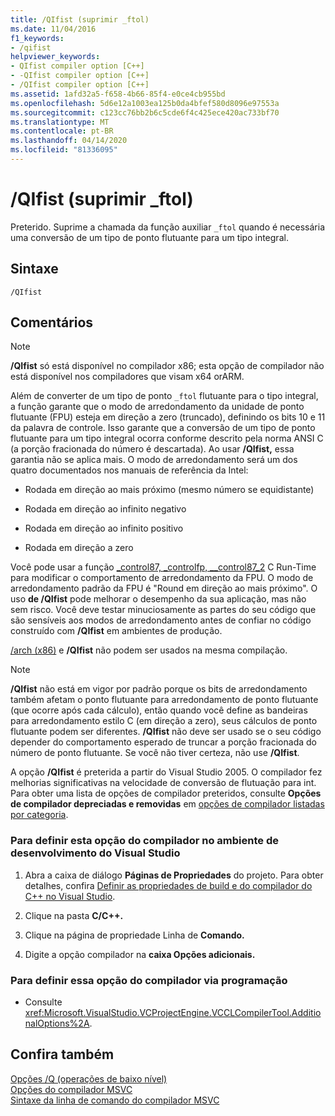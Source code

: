 ```yaml
---
title: /QIfist (suprimir _ftol)
ms.date: 11/04/2016
f1_keywords:
- /qifist
helpviewer_keywords:
- QIfist compiler option [C++]
- -QIfist compiler option [C++]
- /QIfist compiler option [C++]
ms.assetid: 1afd32a5-f658-4b66-85f4-e0ce4cb955bd
ms.openlocfilehash: 5d6e12a1003ea125b0da4bfef580d8096e97553a
ms.sourcegitcommit: c123cc76bb2b6c5cde6f4c425ece420ac733bf70
ms.translationtype: MT
ms.contentlocale: pt-BR
ms.lasthandoff: 04/14/2020
ms.locfileid: "81336095"
---
```

# <a name="qifist-suppress-_ftol"></a>/QIfist (suprimir _ftol)

Preterido. Suprime a chamada da função auxiliar `_ftol` quando é necessária uma conversão de um tipo de ponto flutuante para um tipo integral.

## <a name="syntax"></a>Sintaxe

```
/QIfist
```

## <a name="remarks"></a>Comentários

> [!NOTE]
> **/QIfist** só está disponível no compilador x86; esta opção de compilador não está disponível nos compiladores que visam x64 orARM.

Além de converter de um tipo de ponto `_ftol` flutuante para o tipo integral, a função garante que o modo de arredondamento da unidade de ponto flutuante (FPU) esteja em direção a zero (truncado), definindo os bits 10 e 11 da palavra de controle. Isso garante que a conversão de um tipo de ponto flutuante para um tipo integral ocorra conforme descrito pela norma ANSI C (a porção fracionada do número é descartada). Ao usar **/QIfist,** essa garantia não se aplica mais. O modo de arredondamento será um dos quatro documentados nos manuais de referência da Intel:

- Rodada em direção ao mais próximo (mesmo número se equidistante)

- Rodada em direção ao infinito negativo

- Rodada em direção ao infinito positivo

- Rodada em direção a zero

Você pode usar a função [_control87, _controlfp, \__control87_2](../../c-runtime-library/reference/control87-controlfp-control87-2.md) C Run-Time para modificar o comportamento de arredondamento da FPU. O modo de arredondamento padrão da FPU é "Round em direção ao mais próximo". O uso **de /QIfist** pode melhorar o desempenho da sua aplicação, mas não sem risco. Você deve testar minuciosamente as partes do seu código que são sensíveis aos modos de arredondamento antes de confiar no código construído com **/QIfist** em ambientes de produção.

[/arch (x86)](arch-x86.md) e **/QIfist** não podem ser usados na mesma compilação.

> [!NOTE]
> **/QIfist** não está em vigor por padrão porque os bits de arredondamento também afetam o ponto flutuante para arredondamento de ponto flutuante (que ocorre após cada cálculo), então quando você define as bandeiras para arredondamento estilo C (em direção a zero), seus cálculos de ponto flutuante podem ser diferentes. **/QIfist** não deve ser usado se o seu código depender do comportamento esperado de truncar a porção fracionada do número de ponto flutuante. Se você não tiver certeza, não use **/QIfist**.

A opção **/QIfist** é preterida a partir do Visual Studio 2005. O compilador fez melhorias significativas na velocidade de conversão de flutuação para int. Para obter uma lista de opções de compilador preteridos, consulte **Opções de compilador depreciadas e removidas** em [opções de compilador listadas por categoria](compiler-options-listed-by-category.md).

### <a name="to-set-this-compiler-option-in-the-visual-studio-development-environment"></a>Para definir esta opção do compilador no ambiente de desenvolvimento do Visual Studio

1. Abra a caixa de diálogo **Páginas de Propriedades** do projeto. Para obter detalhes, confira [Definir as propriedades de build e do compilador do C++ no Visual Studio](../working-with-project-properties.md).

1. Clique na pasta **C/C++.**

1. Clique na página de propriedade Linha de **Comando.**

1. Digite a opção compilador na **caixa Opções adicionais.**

### <a name="to-set-this-compiler-option-programmatically"></a>Para definir essa opção do compilador via programação

- Consulte <xref:Microsoft.VisualStudio.VCProjectEngine.VCCLCompilerTool.AdditionalOptions%2A>.

## <a name="see-also"></a>Confira também

[Opções /Q (operações de baixo nível)](q-options-low-level-operations.md)<br/>
[Opções do compilador MSVC](compiler-options.md)<br/>
[Sintaxe da linha de comando do compilador MSVC](compiler-command-line-syntax.md)
